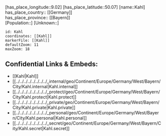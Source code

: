 ﻿---
location: [50.07,9.02] 
mapzoom: [7,12] 
mapmarker: city 
type: City
tags:
- geo/City


SpocWebEntityId: 31249
isDeleted: false
confidential: public

---
[has_place_longitude::9.02] 
[has_place_latitude::50.07] 
[name::Kahl] 
has_place_country:: [[Germany]]  
has_place_province:: [[Bayern]]  
[Population::] 
[Unknown::] 


```leaflet
id: Kahl
coordinates: [[Kahl]] 
markerFile: [[Kahl]] 
defaultZoom: 11 
maxZoom: 18
```


## Confidential Links & Embeds: 
- [[Kahl|Kahl]]  
- [[../../../../../../../../_internal/geo/Continent/Europe/Germany/West/Bayern/City/Kahl.internal|Kahl.internal]] 
- [[../../../../../../../../_protect/geo/Continent/Europe/Germany/West/Bayern/City/Kahl.protect|Kahl.protect]] 
- [[../../../../../../../../_private/geo/Continent/Europe/Germany/West/Bayern/City/Kahl.private|Kahl.private]] 
- [[../../../../../../../../_personal/geo/Continent/Europe/Germany/West/Bayern/City/Kahl.personal|Kahl.personal]] 
- [[../../../../../../../../_secret/geo/Continent/Europe/Germany/West/Bayern/City/Kahl.secret|Kahl.secret]] 
